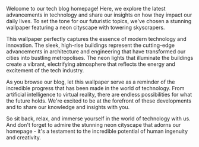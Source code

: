 <!--
Write me content for website with wallpaper "A neon cityscape with futuristic skyscrapers for a tech blog homepage"
-->

<!--font:Poppins-->

Welcome to our tech blog homepage! Here, we explore the latest advancements in technology and share our insights on how they impact our daily lives. To set the tone for our futuristic topics, we've chosen a stunning wallpaper featuring a neon cityscape with towering skyscrapers.

This wallpaper perfectly captures the essence of modern technology and innovation. The sleek, high-rise buildings represent the cutting-edge advancements in architecture and engineering that have transformed our cities into bustling metropolises. The neon lights that illuminate the buildings create a vibrant, electrifying atmosphere that reflects the energy and excitement of the tech industry.

As you browse our blog, let this wallpaper serve as a reminder of the incredible progress that has been made in the world of technology. From artificial intelligence to virtual reality, there are endless possibilities for what the future holds. We're excited to be at the forefront of these developments and to share our knowledge and insights with you.

So sit back, relax, and immerse yourself in the world of technology with us. And don't forget to admire the stunning neon cityscape that adorns our homepage - it's a testament to the incredible potential of human ingenuity and creativity.
